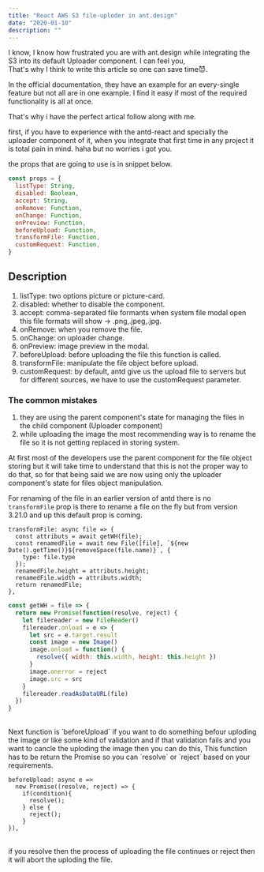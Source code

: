 ```yaml
---
title: "React AWS S3 file-uploder in ant.design"
date: "2020-01-10"
description: ""
---
```


I know, I know how frustrated you are with ant.design while integrating the S3 into its default Uploader component. I can feel you,<br/>
That's why I think to write this article so one can save time😈.

In the official documentation, they have an example for an every-single feature but not all are in one example. I find it easy if most of the required functionality is all at once.

That's why i have the perfect artical follow along with me.

first, if you have to experience with the antd-react and specially the uploader component of it, when you integrate that first time in any project it is total pain in mind. haha but no worries i got you.

the props that are going to use is in snippet below.

```jsx
const props = {
  listType: String,
  disabled: Boolean,
  accept: String,
  onRemove: Function,
  onChange: Function,
  onPreview: Function,
  beforeUpload: Function,
  transformFile: Function,
  customRequest: Function,
}
```

## Description

1. listType: two options picture or picture-card.
2. disabled: whether to disable the component.
3. accept: comma-separated file formants when system file modal open this file formats will show -> .png,.jpeg,.jpg.
4. onRemove: when you remove the file.
5. onChange: on uploader change.
6. onPreview: image preview in the modal.
7. beforeUpload: before uploading the file this function is called.
8. transformFile: manipulate the file object before upload.
9. customRequest: by default, antd give us the upload file to servers but for different sources, we have to use the customRequest parameter.

### The common mistakes

1. they are using the parent component's state for managing the files in the child component (Uploader component)
2. while uploading the image the most recommending way is to rename the file so it is not getting replaced in storing system.

At first most of the developers use the parent component for the file object storing but it will take time to understand that this is not the proper way to do that, so for that being said we are now using only the uploader component's state for files object manipulation.

For renaming of the file in an earlier version of antd there is no `transformFile` prop is there to rename a file on the fly but from version 3.21.0 and up this default prop is coming.

```jsx{2,6-7}
transformFile: async file => {
  const attributs = await getWH(file);
  const renamedFile = await new File([file], `${new Date().getTime()}${removeSpace(file.name)}`, {
    type: file.type
  });
  renamedFile.height = attributs.height;
  renamedFile.width = attributs.width;
  return renamedFile;
},
```

```jsx
const getWH = file => {
  return new Promise(function(resolve, reject) {
    let filereader = new FileReader()
    filereader.onload = e => {
      let src = e.target.result
      const image = new Image()
      image.onload = function() {
        resolve({ width: this.width, height: this.height })
      }
      image.onerror = reject
      image.src = src
    }
    filereader.readAsDataURL(file)
  })
}
```

<br />
Next function is `beforeUpload` if you want to do something befour uploding the image or like some kind of validation and if that validation fails and you want to cancle the uploding the image then you can do this,
This function has to be return the Promise so you can `resolve` or `reject` based on your requirements.
<br />

```jsx{3}
beforeUpload: async e =>
  new Promise((resolve, reject) => {
    if(condition){
      resolve();
    } else {
      reject();
    }
}),
```

<br />
if you resolve then the process of uploading the file continues or reject then it will abort the uploding the file.
